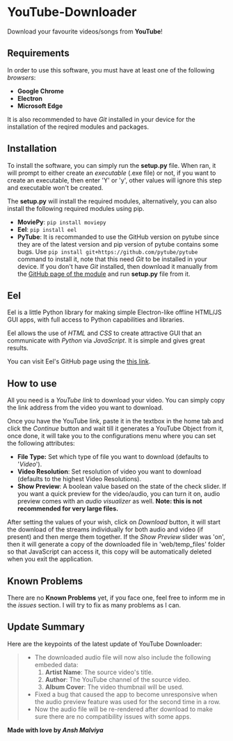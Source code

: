 # YouTube-Downloader
Download your favourite videos/songs from **YouTube**!

## Requirements
In order to use this software, you must have at least one of the following _browsers_:
* **Google Chrome**
* **Electron**
* **Microsoft Edge**

It is also recommended to have _Git_ installed in your device for the installation of the reqired modules and packages.

## Installation
To install the software, you can simply run the **setup.py** file. When ran, it will prompt to either create an _executable_ (.exe file) or not, if you want to create an executable, then enter 'Y' or 'y', other values will ignore this step and executable won't be created.

The **setup.py** will install the required modules, alternatively, you can also install the following required modules using pip.
* **MoviePy**:  `pip install moviepy`
* **Eel**:  `pip install eel`
* **PyTube**:  It is recommanded to use the GitHub version on pytube since they are of the latest version and pip version of pytube contains some bugs. Use `pip install git+https://github.com/pytube/pytube` command to install it, note that this need _Git_ to be installed in your device. If you don't have _Git_ installed, then download it manually from the [GitHub page of the module](https://github.com/pytube/pytube) and run **setup.py** file from it.

## Eel
Eel is a little Python library for making simple Electron-like offline HTML/JS GUI apps, with full access to Python capabilities and libraries.

Eel allows the use of _HTML_ and _CSS_ to create attractive GUI that an communicate with _Python_ via _JavaScript_. It is simple and gives great results.

You can visit Eel's GitHub page using the [this link](https://github.com/ChrisKnott/Eel).

## How to use
All you need is a _YouTube link_ to download your video. You can simply copy the link address from the video you want to download.

Once you have the YouTube link, paste it in the textbox in the home tab and click the _Continue_ button and wait till it generates a YouTube Object from it, once done, it will take you to the configurations menu where you can set the following attributes: 
* **File Type:** Set which type of file you want to download (defaults to '_Video_').
* **Video Resolution**: Set resolution of video you want to download (defaults to the highest Video Resolutions).
* **Show Preview**: A boolean value based on the state of the check slider. If you want a quick preview for the video/audio, you can turn it on, audio preview comes with an _audio visualizer_ as well. **Note: this is not recommended for very large files.** 

After setting the values of your wish, click on _Download_ button, it will start the download of the streams individually for both audio and video (if present) and then merge them together. 
If the _Show Preview_ slider was 'on', then it will generate a copy of the downloaded file in 'web/temp_files' folder so that JavaScript can access it, this copy will be automatically deleted when you exit the application.

## Known Problems
There are no **Known Problems** yet, if you face one, feel free to inform me in the _issues_ section. I will try to fix as many problems as I can.

## Update Summary
Here are the keypoints of the latest update of YouTube Downloader:
> * The downloaded audio file will now also include the following embeded data:
>   1. **Artist Name**: The source video's title.
>   2. **Author**: The YouTube channel of the source video.
>   3. **Album Cover**: The video thumbnail will be used.
> * Fixed a bug that caused the app to become unresponsive when the audio preview feature was used for the second time in a row.
> * Now the audio file will be re-rendered after download to make sure there are no compatibility issues with some apps.

**Made with love by _Ansh Malviya_**